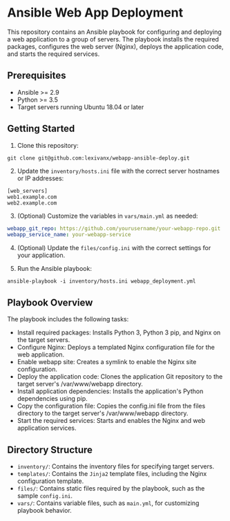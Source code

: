 # Ansible Web App Deployment

This repository contains an Ansible playbook for configuring and deploying a web application to a group of servers. The playbook installs the required packages, configures the web server (Nginx), deploys the application code, and starts the required services.

## Prerequisites

- Ansible >= 2.9
- Python >= 3.5
- Target servers running Ubuntu 18.04 or later

## Getting Started

1. Clone this repository:

```
git clone git@github.com:lexivanx/webapp-ansible-deploy.git
```

2. Update the `inventory/hosts.ini` file with the correct server hostnames or IP addresses:

```
[web_servers]
web1.example.com
web2.example.com
```

3. (Optional) Customize the variables in `vars/main.yml` as needed:

```yaml
webapp_git_repo: https://github.com/yourusername/your-webapp-repo.git
webapp_service_name: your-webapp-service
```

4. (Optional) Update the `files/config.ini` with the correct settings for your application.

5. Run the Ansible playbook:

```
ansible-playbook -i inventory/hosts.ini webapp_deployment.yml
```

## Playbook Overview

The playbook includes the following tasks:

- Install required packages: Installs Python 3, Python 3 pip, and Nginx on the target servers.
- Configure Nginx: Deploys a templated Nginx configuration file for the web application.
- Enable webapp site: Creates a symlink to enable the Nginx site configuration.
- Deploy the application code: Clones the application Git repository to the target server's /var/www/webapp directory.
- Install application dependencies: Installs the application's Python dependencies using pip.
- Copy the configuration file: Copies the config.ini file from the files directory to the target server's /var/www/webapp directory.
- Start the required services: Starts and enables the Nginx and web application services.

## Directory Structure

- `inventory/`: Contains the inventory files for specifying target servers.
- `templates/`: Contains the `Jinja2` template files, including the Nginx configuration template.
- `files/`: Contains static files required by the playbook, such as the sample `config.ini`.
- `vars/`: Contains variable files, such as `main.yml`, for customizing playbook behavior.
